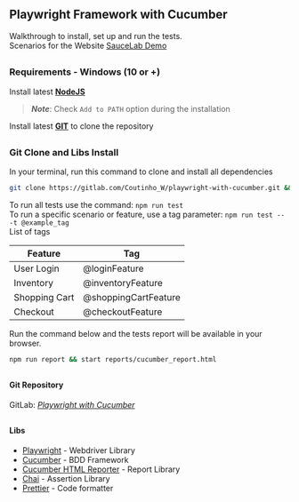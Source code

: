 ## Playwright Framework with Cucumber
Walkthrough to install, set up and run the tests.\
Scenarios for the Website [SauceLab Demo](https://www.saucedemo.com/)

##
### Requirements - Windows (10 or +)

Install latest [**NodeJS**](https://nodejs.org/en/download/)
>**_Note_**: Check ``Add to PATH`` option during the installation

Install latest [**GIT**](https://git-scm.com/download/win) to clone the repository

##
### Git Clone and Libs Install

In your terminal, run this command to clone and install all dependencies
````bash
git clone https://gitlab.com/Coutinho_W/playwright-with-cucumber.git && cd playwright-with-cucumber && npm i
````

To run all tests use the command: ``npm run test``\
To run a specific scenario or feature, use a tag parameter: ``npm run test -- -t @example_tag``\
List of tags 

Feature         | Tag
-------------   | -------------
User Login      | @loginFeature
Inventory       | @inventoryFeature
Shopping Cart   | @shoppingCartFeature 
Checkout        | @checkoutFeature
       
Run the command below and the tests report will be available in your browser.

````bash
npm run report && start reports/cucumber_report.html
````

##
#### Git Repository

GitLab: [*Playwright with Cucumber*](https://gitlab.com/Coutinho_W/playwright-with-cucumber) 

##
#### Libs

* [Playwright](https://playwright.dev/docs/library) - Webdriver Library
* [Cucumber](https://www.npmjs.com/package/@cucumber/cucumber) - BDD Framework
* [Cucumber HTML Reporter](https://www.npmjs.com/package/cucumber-html-reporter) - Report Library
* [Chai](https://www.npmjs.com/package/chai) - Assertion Library
* [Prettier](https://www.npmjs.com/package/prettier) - Code formatter
